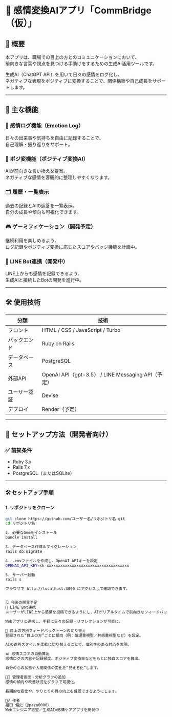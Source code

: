 # 🤖 感情変換AIアプリ「CommBridge（仮）」

## 📌 概要

本アプリは、職場での目上の方とのコミュニケーションにおいて、  
前向きな言葉や視点を見つける手助けをするための生成AI活用ツールです。

生成AI（ChatGPT API）を用いて日々の感情をログ化し、  
ネガティブな表現をポジティブに変換することで、関係構築や自己成長をサポートします。

---

## 🧩 主な機能

### 🌈 感情ログ機能（Emotion Log）
日々の出来事や気持ちを自由に記録することで、  
自己理解・振り返りをサポート。

### 💬 ポジ変機能（ポジティブ変換AI）
AIが前向きな言い換えを提案。  
ネガティブな感情を客観的に整理しやすくなります。

### 🗂 履歴・一覧表示
過去の記録とAIの返答を一覧表示。  
自分の成長や傾向も可視化できます。

### 🎮 ゲーミフィケーション（開発予定）
継続利用を楽しめるよう、  
ログ記録やポジティブ変換に応じたスコアやバッジ機能を計画中。

### 🤖 LINE Bot連携（開発中）
LINE上からも感情を記録できるよう、  
生成AIと接続したBotの開発を進行中。

---

## 🛠 使用技術

| 分類 | 技術 |
|------|------|
| フロント | HTML / CSS / JavaScript / Turbo |
| バックエンド | Ruby on Rails |
| データベース | PostgreSQL |
| 外部API | OpenAI API（gpt-3.5） / LINE Messaging API（予定） |
| ユーザー認証 | Devise |
| デプロイ | Render（予定） |

---

## 🚀 セットアップ方法（開発者向け）

### ✅ 前提条件

- Ruby 3.x  
- Rails 7.x  
- PostgreSQL（またはSQLite）

---

### 🛠 セットアップ手順

#### 1. リポジトリをクローン

```bash
git clone https://github.com/ユーザー名/リポジトリ名.git
cd リポジトリ名

2. 必要なGemをインストール
bundle install

3. データベース作成＆マイグレーション
rails db:migrate

4. .envファイルを作成し、OpenAI APIキーを設定
OPENAI_API_KEY=sk-xxxxxxxxxxxxxxxxxxxxxxxxxxxxxxxxxxxx

5. サーバー起動
rails s

ブラウザで http://localhost:3000 にアクセスして確認できます。


🗓 今後の開発予定
🤖 LINE Bot連携
ユーザーがLINE上から感情を投稿できるようにし、AIがリアルタイムで前向きなフィードバックを返す仕組みを構築。

Webアプリと連携し、手軽に日々の記録・リフレクションが可能に。

👤 目上の方別フィードバックトーンの切り替え
登録された“目上の方”ごとに傾向（例：論理重視型／共感重視型など）を設定。

AIの返答スタイルを柔軟に切り替えることで、個別性のある対応を実現。

📊 感情スコアの自動算出
感情ログの内容や記録頻度、ポジティブ変換率などをもとに独自スコアを算出。

自分の心の状態や人間関係の変化を“見える化”します。

🧑‍💼 管理者画面・分析グラフの追加
感情の傾向や改善状況をグラフで可視化。

長期的な変化や、やりとりの質の向上を確認できるようにします。

🙋‍♂️ 作者
福田 健史（@pazu0000）
Webエンジニア志望／生成AI×感情ケアアプリを開発中